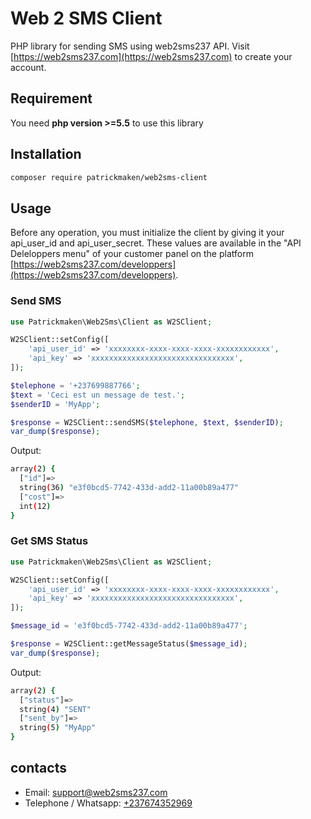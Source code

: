 # Web 2 SMS Client

PHP library for sending SMS using web2sms237 API. Visit [https://web2sms237.com](https://web2sms237.com) to create your account.

## Requirement

You need **php version >=5.5** to use this library

## Installation

```bash
composer require patrickmaken/web2sms-client
```

## Usage

Before any operation, you must initialize the client by giving it your api_user_id and api_user_secret. These values are available in the "API Deleloppers menu" of your customer panel on the platform [https://web2sms237.com/developpers](https://web2sms237.com/developpers).

### Send SMS

```php
use Patrickmaken\Web2Sms\Client as W2SClient;

W2SClient::setConfig([
    'api_user_id' => 'xxxxxxxx-xxxx-xxxx-xxxx-xxxxxxxxxxxx',
    'api_key' => 'xxxxxxxxxxxxxxxxxxxxxxxxxxxxxxxx',
]);

$telephone = '+237699887766';
$text = 'Ceci est un message de test.';
$senderID = 'MyApp';

$response = W2SClient::sendSMS($telephone, $text, $senderID);
var_dump($response);
```

Output:
```bash
array(2) {
  ["id"]=>
  string(36) "e3f0bcd5-7742-433d-add2-11a00b89a477"
  ["cost"]=>
  int(12)
}
```

### Get SMS Status

```php
use Patrickmaken\Web2Sms\Client as W2SClient;

W2SClient::setConfig([
    'api_user_id' => 'xxxxxxxx-xxxx-xxxx-xxxx-xxxxxxxxxxxx',
    'api_key' => 'xxxxxxxxxxxxxxxxxxxxxxxxxxxxxxxx',
]);

$message_id = 'e3f0bcd5-7742-433d-add2-11a00b89a477';

$response = W2SClient::getMessageStatus($message_id);
var_dump($response);
```

Output:
```bash
array(2) {
  ["status"]=>
  string(4) "SENT"
  ["sent_by"]=>
  string(5) "MyApp"
}
```

## contacts
+ Email: [support@web2sms237.com](mailto:support@web2sms237.com)
+ Telephone / Whatsapp: [+237674352969](https://wa.me/237697275587)